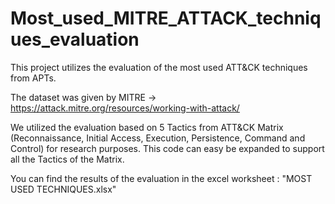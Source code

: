 # Most_used_MITRE_ATTACK_techniques_evaluation

This project utilizes the evaluation of the most used ATT&CK techniques from APTs.

The dataset was given by MITRE -> https://attack.mitre.org/resources/working-with-attack/

We utilized the evaluation based on 5 Tactics from ATT&CK Matrix (Reconnaissance, Initial Access, Execution, Persistence, Command and Control) for research purposes.
This code can easy be expanded to support all the Tactics of the Matrix.

You can find the results of the evaluation in the excel worksheet : "MOST USED TECHNIQUES.xlsx"
